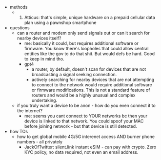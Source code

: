   * methods
    * 1) Atticus: that's simple, unique hardware on a prepaid cellular data plan using a pawnshop smartphone
  * questions
    * can a router and modem only send signals out or can it search for nearby devices itself?
      * me: basically it could, but requires additional software or firmware. You know there's loopholes that could allow central entities like the gov to do that shit. But would defs be hard. Good to keep in mind tho.
      * gpt4
        * a router, by default, doesn't scan for devices that are not broadcasting a signal seeking connection.
        * actively searching for nearby devices that are not attempting to connect to the network would require additional software or firmware modifications. This is not a standard feature of routers and would be a highly unusual and complex undertaking.
    * if you truly want a device to be anon - how do you even connect it to the internet?
      * me: seems you cant connect to YOUR networks bc then your device is linked to that network. You could spoof your MAC before joining network - but that device is still detected.
  * how TOs
    * how to get global mobile 4G/5G interenet access AND burner phone numbers - all privately
      * JackOfTwitter: silent.link instant eSIM - can pay with crypto. Zero KYC policy, no data required, not even an email address.
